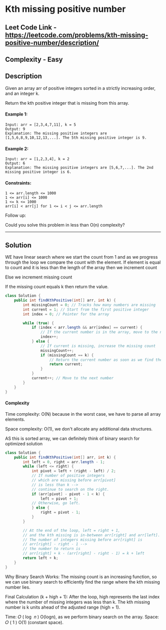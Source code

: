 # Kth missing positive number

## Leet Code Link - https://leetcode.com/problems/kth-missing-positive-number/description/

## Complexity - Easy

## Description
Given an array arr of positive integers sorted in a strictly increasing order, and an integer k.

Return the kth positive integer that is missing from this array.

 

#### Example 1:
```
Input: arr = [2,3,4,7,11], k = 5
Output: 9
Explanation: The missing positive integers are [1,5,6,8,9,10,12,13,...]. The 5th missing positive integer is 9.
```
#### Example 2:
```
Input: arr = [1,2,3,4], k = 2
Output: 6
Explanation: The missing positive integers are [5,6,7,...]. The 2nd missing positive integer is 6.
 ```

#### Constraints:
```
1 <= arr.length <= 1000
1 <= arr[i] <= 1000
1 <= k <= 1000
arr[i] < arr[j] for 1 <= i < j <= arr.length
 ```

Follow up:

Could you solve this problem in less than O(n) complexity?

---
## Solution

WE have linear search where we start the count from 1 and as we progress through the loop we compare the count with the element. If element is equal to count and it is less than the length of the array then we increment count

Else we increment missing count

If the missing count equals k then return the value. 

```java
class Solution {
    public int findKthPositive(int[] arr, int k) {
        int missingCount = 0; // Tracks how many numbers are missing
        int current = 1; // Start from the first positive integer
        int index = 0; // Pointer for the array

        while (true) {
            if (index < arr.length && arr[index] == current) {
                // If the current number is in the array, move to the next
                index++;
            } else {
                // If current is missing, increase the missing count
                missingCount++;
                if (missingCount == k) {
                    // Return the current number as soon as we find the kth missing
                    return current;
                }
            }
            current++; // Move to the next number
        }
    }
}
```
#### Complexity 
Time complexity: O(N) because in the worst case, we have to parse all array elements.

Space complexity: O(1), we don't allocate any additional data structures.

AS this is sorted array, we can definitely think of binary search for optimized solution

```java
class Solution {
    public int findKthPositive(int[] arr, int k) {
        int left = 0, right = arr.length - 1;
        while (left <= right) {
            int pivot = left + (right - left) / 2;
            // If number of positive integers
            // which are missing before arr[pivot]
            // is less than k -->
            // continue to search on the right.
            if (arr[pivot] - pivot - 1 < k) {
                left = pivot + 1;
            // Otherwise, go left.
            } else {
                right = pivot - 1;
            }
        }

        // At the end of the loop, left = right + 1,
        // and the kth missing is in-between arr[right] and arr[left].
        // The number of integers missing before arr[right] is
        // arr[right] - right - 1 -->
        // the number to return is
        // arr[right] + k - (arr[right] - right - 1) = k + left
        return left + k;
    }
}
```
Why Binary Search Works: The missing count is an increasing function, so we can use binary search to efficiently find the range where the kth missing number lies.

Final Calculation (k + high + 1): After the loop, high represents the last index where the number of missing integers was less than k. The kth missing number is k units ahead of the adjusted range (high + 1).

Time: 
𝑂
(
log
⁡
𝑛
)
O(logn), as we perform binary search on the array.
Space: 
𝑂
(
1
)
O(1) (constant space).

